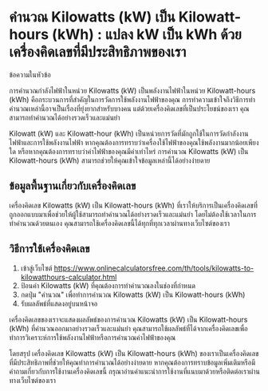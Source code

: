 คำนวณ Kilowatts (kW) เป็น Kilowatt-hours (kWh) : แปลง kW เป็น kWh ด้วยเครื่องคิดเลขที่มีประสิทธิภาพของเรา
=========================================================================================================

ข้อความในหัวข้อ

การคำนวณกำลังไฟฟ้าในหน่วย Kilowatts (kW) เป็นพลังงานไฟฟ้าในหน่วย Kilowatt-hours (kWh) คือกระบวนการที่สำคัญในการวัดการใช้พลังงานไฟฟ้าของคุณ การทำความเข้าใจถึงวิธีการทำคำนวณเหล่านี้อาจเป็นเรื่องที่ยุ่งยากสำหรับบางคน แต่ด้วยเครื่องคิดเลขที่เป็นประโยชน์ของเรา คุณสามารถทำคำนวณได้อย่างรวดเร็วและแม่นยำ

Kilowatt (kW) และ Kilowatt-hour (kWh) เป็นหน่วยการวัดที่มักถูกใช้ในการวัดกำลังงานไฟฟ้าและการใช้พลังงานไฟฟ้า หากคุณต้องการทราบว่าเครื่องใช้ไฟฟ้าของคุณใช้พลังงานมากน้อยเพียงใด หรือหากคุณต้องการทราบว่าค่าไฟฟ้าของคุณมีค่าเท่าไหร่ การคำนวณ Kilowatts (kW) เป็น Kilowatt-hours (kWh) สามารถช่วยให้คุณเข้าใจข้อมูลเหล่านี้ได้อย่างง่ายดาย

ข้อมูลพื้นฐานเกี่ยวกับเครื่องคิดเลข
-----------------------------------

เครื่องคิดเลข Kilowatts (kW) เป็น Kilowatt-hours (kWh) ที่เราให้บริการเป็นเครื่องคิดเลขที่ถูกออกแบบมาเพื่อช่วยให้ผู้ใช้สามารถทำคำนวณได้อย่างรวดเร็วและแม่นยำ โดยไม่ต้องใช้เวลาในการทำคำนวณด้วยตนเอง คุณสามารถใช้เครื่องคิดเลขนี้ได้ทุกที่ทุกเวลาผ่านทางเว็บไซต์ของเรา

วิธีการใช้เครื่องคิดเลข
-----------------------

1. เข้าสู่เว็บไซต์ <https://www.onlinecalculatorsfree.com/th/tools/kilowatts-to-kilowatthours-calculator.html>
2. ป้อนค่า Kilowatts (kW) ที่คุณต้องการทำคำนวณลงในช่องที่กำหนด
3. กดปุ่ม "คำนวณ" เพื่อทำการคำนวณ Kilowatts (kW) เป็น Kilowatt-hours (kWh)
4. รับผลลัพธ์ที่แสดงอยู่บนหน้าจอ

เครื่องคิดเลขของเราจะแสดงผลลัพธ์ของการคำนวณ Kilowatts (kW) เป็น Kilowatt-hours (kWh) ที่คำนวณออกมาอย่างรวดเร็วและแม่นยำ คุณสามารถใช้ผลลัพธ์ที่ได้จากเครื่องคิดเลขเพื่อทำการวิเคราะห์การใช้พลังงานไฟฟ้าหรือการคำนวณค่าไฟฟ้าของคุณ

โดยสรุป เครื่องคิดเลข Kilowatts (kW) เป็น Kilowatt-hours (kWh) ของเราเป็นเครื่องคิดเลขที่มีประสิทธิภาพที่ช่วยให้คุณทำการคำนวณได้อย่างง่ายดาย หากคุณต้องการทราบข้อมูลเพิ่มเติมหรือมีคำถามเกี่ยวกับการใช้งานเครื่องคิดเลขนี้ กรุณาอ่านคำแนะนำการใช้งานที่แนบมาด้วยหรือติดต่อเราผ่านทางเว็บไซต์ของเรา